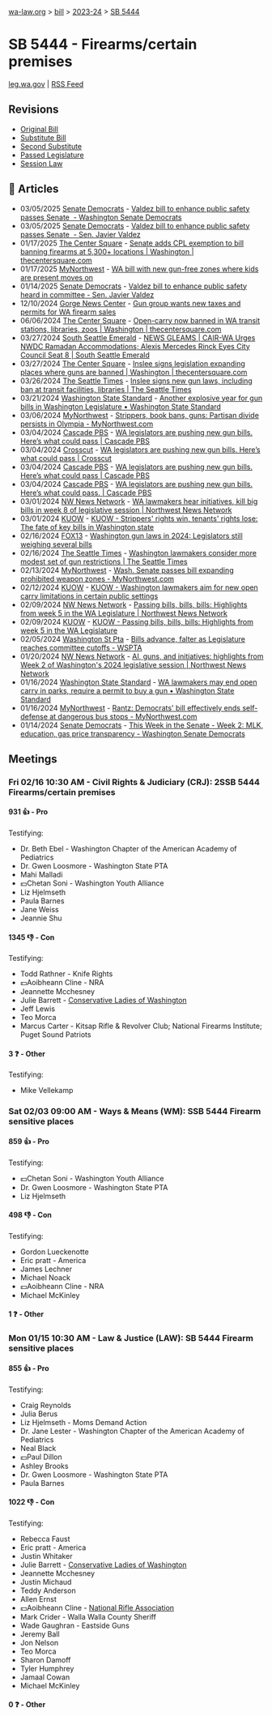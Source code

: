 [wa-law.org](/) > [bill](/bill/) > [2023-24](/bill/2023-24/) > [SB 5444](/bill/2023-24/sb/5444/)

# SB 5444 - Firearms/certain premises
[leg.wa.gov](https://app.leg.wa.gov/billsummary?BillNumber=5444&Year=2023&Initiative=false) | [RSS Feed](./rss.xml)

## Revisions
* [Original Bill](1/)
* [Substitute Bill](S/)
* [Second Substitute](S2/)
* [Passed Legislature](S2.PL/)
* [Session Law](S2.SL/)

## 📰 Articles
* 03/05/2025 [Senate Democrats](/org/senate_democrats/) - [Valdez bill to enhance public safety passes Senate  - Washington Senate Democrats](https://senatedemocrats.wa.gov/blog/2025/03/05/valdez-bill-to-enhance-public-safety-passes-senate/#:~:text=Senate%20Bill%205444)
* 03/05/2025 [Senate Democrats](/org/senate_democrats/) - [Valdez bill to enhance public safety passes Senate  - Sen. Javier Valdez](https://senatedemocrats.wa.gov/valdez/2025/03/05/valdez-bill-to-enhance-public-safety-passes-senate/#:~:text=Senate%20Bill%205444)
* 01/17/2025 [The Center Square](/org/the_center_square/) - [Senate adds CPL exemption to bill banning firearms at 5,300+ locations | Washington | thecentersquare.com](https://www.thecentersquare.com/washington/article_30b5dbb8-d505-11ef-9af0-4f5c28ad12cf.html#:~:text=Senate%20Bill%205444)
* 01/17/2025 [MyNorthwest](/org/mynorthwest/) - [WA bill with new gun-free zones where kids are present moves on](https://mynorthwest.com/mynorthwest-politics/washington-senate-bill-with-new-gun-free-zones-parks-where-kids-are-present-moves-ahead/4029716#:~:text=SB%205444)
* 01/14/2025 [Senate Democrats](/org/senate_democrats/) - [Valdez bill to enhance public safety heard in committee - Sen. Javier Valdez](https://senatedemocrats.wa.gov/valdez/2025/01/14/valdez-bill-to-enhance-public-safety-heard-in-committee/#:~:text=Senate%20Bill%205444)
* 12/10/2024 [Gorge News Center](/org/gorge_news_center/) - [Gun group wants new taxes and permits for WA firearm sales](https://gorgenewscenter.com/2024/12/10/gun-group-wants-new-taxes-and-permits-for-wa-firearm-sales/#:~:text=places%20where%20open%20carry%20of%20firearms%20is%20restricted)
* 06/06/2024 [The Center Square](/org/the_center_square/) - [Open-carry now banned in WA transit stations, libraries, zoos | Washington | thecentersquare.com](https://www.thecentersquare.com/washington/article_73352384-2436-11ef-adf4-dbdf00a51eaa.html#:~:text=SB%205444)
* 03/27/2024 [South Seattle Emerald](/org/south_seattle_emerald/) - [NEWS GLEAMS | CAIR-WA Urges NWDC Ramadan Accommodations; Alexis Mercedes Rinck Eyes City Council Seat 8 | South Seattle Emerald](https://southseattleemerald.com/2024/03/27/news-gleams-cair-wa-urges-nwdc-ramadan-accommodations-alexis-mercedes-rinck-eyes-city-council-seat-8/#:~:text=Senate%20Bill%205444)
* 03/27/2024 [The Center Square](/org/the_center_square/) - [Inslee signs legislation expanding places where guns are banned | Washington | thecentersquare.com](https://www.thecentersquare.com/washington/article_efff7e3e-ec67-11ee-b20b-074323800618.html#:~:text=Senate%20Bill%205444)
* 03/26/2024 [The Seattle Times](/org/the_seattle_times/) - [Inslee signs new gun laws, including ban at transit facilities, libraries | The Seattle Times](https://www.seattletimes.com/seattle-news/politics/inslee-signs-new-gun-laws-including-ban-at-transit-facilities-libraries/#:~:text=Senate%20Bill%205444)
* 03/21/2024 [Washington State Standard](/org/washington_state_standard/) - [Another explosive year for gun bills in Washington Legislature • Washington State Standard](https://washingtonstatestandard.com/2024/03/21/another-explosive-year-for-gun-bills-in-washington-legislature/#:~:text=Senate%20Bill%205444)
* 03/06/2024 [MyNorthwest](/org/mynorthwest/) - [Strippers, book bans, guns: Partisan divide persists in Olympia - MyNorthwest.com](https://mynorthwest.com/3953688/strippers-book-bans-guns-examples-of-partisan-divide-persist-in-olympia/#:~:text=SB%205444)
* 03/04/2024 [Cascade PBS](/org/cascade_pbs/) - [WA legislators are pushing new gun bills. Here’s what could pass | Cascade PBS](https://www.cascadepbs.org/politics/2024/03/wa-legislators-are-pushing-new-gun-bills-heres-what-could-pass-67f8a392b26c503b983e1553/#:~:text=Senate%20Bill%205444)
* 03/04/2024 [Crosscut](/org/crosscut/) - [WA legislators are pushing new gun bills. Here’s what could pass | Crosscut](https://crosscut.com/politics/2024/03/wa-legislators-are-pushing-new-gun-bills-heres-what-could-pass#:~:text=Senate%20Bill%205444)
* 03/04/2024 [Cascade PBS](/org/cascade_pbs/) - [WA legislators are pushing new gun bills. Here’s what could pass | Cascade PBS](https://www.cascadepbs.org/politics/2024/03/wa-legislators-are-pushing-new-gun-bills-heres-what-could-pass#:~:text=Senate%20Bill%205444)
* 03/04/2024 [Cascade PBS](/org/cascade_pbs/) - [WA legislators are pushing new gun bills. Here’s what could pass. | Cascade PBS](https://www.cascadepbs.org/politics/2024/03/wa-legislators-are-pushing-new-gun-bills-heres-what-could-pass/#:~:text=Senate%20Bill%205444)
* 03/01/2024 [NW News Network](/org/nw_news_network/) - [WA lawmakers hear initiatives, kill big bills in week 8 of legislative session | Northwest News Network](https://www.nwnewsnetwork.org/government-and-politics/2024-03-01/wa-lawmakers-hear-initiatives-kill-big-bills-in-week-8-of-legislative-session#:~:text=Senate%20Bill%205444)
* 03/01/2024 [KUOW](/org/kuow/) - [KUOW - Strippers' rights win, tenants' rights lose: The fate of key bills in Washington state](https://www.kuow.org/stories/wa-lawmakers-hear-initiatives-kill-big-bills-in-week-8-of-legislative-session#:~:text=Senate%20Bill%205444)
* 02/16/2024 [FOX13](/org/fox13/) - [Washington gun laws in 2024: Legislators still weighing several bills](https://www.fox13seattle.com/news/the-status-of-gun-bills-in-washington-legislature-in-2024#:~:text=SB%205444)
* 02/16/2024 [The Seattle Times](/org/the_seattle_times/) - [Washington lawmakers consider more modest set of gun restrictions | The Seattle Times](https://www.seattletimes.com/seattle-news/politics/washington-lawmakers-consider-more-modest-set-of-gun-restrictions/#:~:text=Senate%20Bill%205444)
* 02/13/2024 [MyNorthwest](/org/mynorthwest/) - [Wash. Senate passes bill expanding prohibited weapon zones - MyNorthwest.com](https://mynorthwest.com/3950498/washington-senate-passes-bill-expanding-prohibited-weapon-zones/#:~:text=Senate%20Bill%205444%20(SB%205444))
* 02/12/2024 [KUOW](/org/kuow/) - [KUOW - Washington lawmakers aim for new open carry limitations in certain public settings](https://www.kuow.org/stories/washington-lawmakers-aim-for-new-open-carry-limitations-in-certain-public-settings#:~:text=Senate%20Bill%205444)
* 02/09/2024 [NW News Network](/org/nw_news_network/) - [Passing bills, bills, bills: Highlights from week 5 in the WA Legislature | Northwest News Network](https://www.nwnewsnetwork.org/2024-02-09/passing-bills-bills-bills-highlights-from-week-5-in-the-wa-legislature#:~:text=Senate%20Bill%205444)
* 02/09/2024 [KUOW](/org/kuow/) - [KUOW - Passing bills, bills, bills: Highlights from week 5 in the WA Legislature](https://www.kuow.org/stories/passing-bills-bills-bills-highlights-from-week-5-in-the-wa-legislature#:~:text=Senate%20Bill%205444)
* 02/05/2024 [Washington St Pta](/org/washington_st_pta/) - [Bills advance, falter as Legislature reaches committee cutoffs - WSPTA](https://www.wastatepta.org/bills-advance-falter-as-legislature-reaches-committee-cutoffs/#:~:text=SSB%205444)
* 01/20/2024 [NW News Network](/org/nw_news_network/) - [AI, guns, and initiatives: highlights from Week 2 of Washington's 2024 legislative session | Northwest News Network](https://www.nwnewsnetwork.org/government-and-politics/2024-01-19/ai-guns-and-initiatives-highlights-from-week-2-of-washingtons-2024-legislative-session#:~:text=Senate%20Bill%205444)
* 01/16/2024 [Washington State Standard](/org/washington_state_standard/) - [WA lawmakers may end open carry in parks, require a permit to buy a gun • Washington State Standard](https://washingtonstatestandard.com/2024/01/15/wa-lawmakers-may-end-open-carry-in-parks-require-a-permit-to-buy-a-gun/#:~:text=Senate%20Bill%205444)
* 01/16/2024 [MyNorthwest](/org/mynorthwest/) - [Rantz: Democrats' bill effectively ends self-defense at dangerous bus stops - MyNorthwest.com](https://mynorthwest.com/3946578/rantz-democrats-bill-effectively-ends-self-defense-at-dangerous-bus-stops/#:~:text=SB%205444)
* 01/14/2024 [Senate Democrats](/org/senate_democrats/) - [This Week in the Senate - Week 2: MLK, education, gas price transparency - Washington Senate Democrats](https://senatedemocrats.wa.gov/blog/2024/01/14/this-week-in-the-senate-week-2-mlk-education-gas-price-transparency/#:~:text=SB%205444)

## Meetings
### Fri 02/16 10:30 AM - Civil Rights & Judiciary (CRJ): 2SSB 5444 Firearms/certain premises
#### 931 👍 - Pro
Testifying:
* Dr. Beth Ebel - Washington Chapter of the American Academy of Pediatrics
* Dr. Gwen Loosmore - Washington State PTA
* Mahi Malladi
* 💵Chetan Soni - Washington Youth Alliance
* Liz Hjelmseth
* Paula Barnes
* Jane Weiss
* Jeannie Shu

#### 1345 👎 - Con
Testifying:
* Todd Rathner - Knife Rights
* 💵Aoibheann Cline - NRA
* Jeannette Mcchesney
* Julie Barrett - [Conservative Ladies of Washington](/org/conservative_ladies_of_washington/)
* Jeff Lewis
* Teo Morca
* Marcus Carter - Kitsap Rifle & Revolver Club; National Firearms Institute; Puget Sound Patriots

#### 3 ❓ - Other
Testifying:
* Mike Vellekamp

### Sat 02/03 09:00 AM - Ways & Means (WM): SSB 5444 Firearm sensitive places
#### 859 👍 - Pro
Testifying:
* 💵Chetan Soni - Washington Youth Alliance
* Dr. Gwen Loosmore - Washington State PTA
* Liz Hjelmseth

#### 498 👎 - Con
Testifying:
* Gordon Lueckenotte
* Eric pratt - America
* James Lechner
* Michael Noack
* 💵Aoibheann Cline - NRA
* Michael McKinley

#### 1 ❓ - Other

### Mon 01/15 10:30 AM - Law & Justice (LAW): SB 5444 Firearm sensitive places
#### 855 👍 - Pro
Testifying:
* Craig Reynolds
* Julia Berus
* Liz Hjelmseth - Moms Demand Action
* Dr. Jane Lester - Washington Chapter of the American Academy of Pediatrics
* Neal Black
* 💵Paul Dillon
* Ashley Brooks
* Dr. Gwen Loosmore - Washington State PTA
* Paula Barnes

#### 1022 👎 - Con
Testifying:
* Rebecca Faust
* Eric pratt - America
* Justin Whitaker
* Julie Barrett - [Conservative Ladies of Washington](/org/conservative_ladies_of_washington/)
* Jeannette Mcchesney
* Justin Michaud
* Teddy Anderson
* Allen Ernst
* 💵Aoibheann Cline - [National Rifle Association](/org/national_rifle_association_of_america/)
* Mark Crider - Walla Walla County Sheriff
* Wade Gaughran - Eastside Guns
* Jeremy Ball
* Jon Nelson
* Teo Morca
* Sharon Damoff
* Tyler Humphrey
* Jamaal Cowan
* Michael McKinley

#### 0 ❓ - Other
